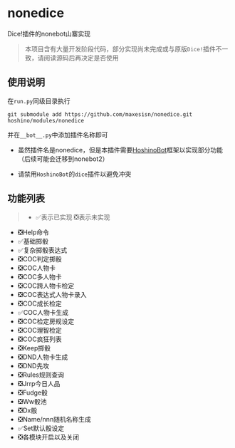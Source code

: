 # nonedice
Dice!插件的nonebot山寨实现


> 本项目含有大量开发阶段代码，部分实现尚未完成或与原版```Dice!```插件不一致，请阅读源码后再决定是否使用


## 使用说明
在```run.py```同级目录执行
```shell
git submodule add https://github.com/maxesisn/nonedice.git hoshino/modules/nonedice
```
并在```__bot__.py```中添加插件名称即可

- 虽然插件名是nonedice，但是本插件需要[HoshinoBot](https://github.com/Ice-Cirno/HoshinoBot)框架以实现部分功能（后续可能会迁移到nonebot2）

- 请禁用```HoshinoBot```的```dice```插件以避免冲突

## 功能列表
>* ✅表示已实现 ❎表示未实现

* ❎Help命令
* ✅基础掷骰
* ✅复杂掷骰表达式
* ❎COC判定掷骰
* ❎COC人物卡
* ❎COC多人物卡
* ❎COC跨人物卡检定
* ❎COC表达式人物卡录入
* ❎COC成长检定
* ✅COC人物卡生成
* ❎COC检定房规设定
* ❎COC理智检定
* ❎COC疯狂列表
* ❎Keep掷骰
* ❎DND人物卡生成
* ❎DND先攻
* ❎Rules规则查询
* ❎Jrrp今日人品
* ❎Fudge骰
* ❎Ww骰池
* ❎Dx骰
* ❎Name/nnn随机名称生成
* ✅Set默认骰设定
* ❎各模块开启以及关闭
